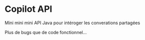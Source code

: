# Copilot API

Mini mini mini API Java pour intéroger les converations partagées

Plus de bugs que de code fonctionnel...
